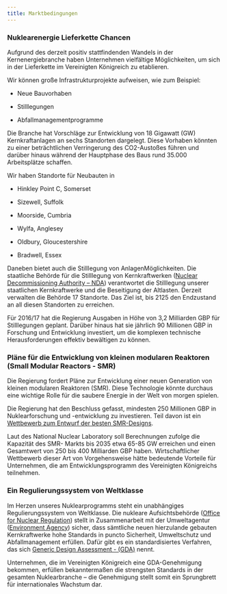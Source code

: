 ```yaml
---
title: Marktbedingungen
---
```


### Nuklearenergie Lieferkette Chancen

Aufgrund des derzeit positiv stattfindenden Wandels in der Kernenergiebranche haben Unternehmen vielfältige Möglichkeiten, um sich in der Lieferkette im Vereinigten Königreich zu etablieren.

Wir können große Infrastrukturprojekte aufweisen, wie zum Beispiel:

- Neue Bauvorhaben

- Stilllegungen

- Abfallmanagementprogramme

Die Branche hat Vorschläge zur Entwicklung von 18 Gigawatt (GW) Kernkraftanlagen an sechs Standorten dargelegt. Diese Vorhaben könnten zu einer beträchtlichen Verringerung des CO2-Austoßes führen und darüber hinaus während der Hauptphase des Baus rund 35.000 Arbeitsplätze schaffen.

Wir haben Standorte für Neubauten in

- Hinkley Point C, Somerset

- Sizewell, Suffolk

- Moorside, Cumbria

- Wylfa, Anglesey

- Oldbury, Gloucestershire

- Bradwell, Essex

Daneben bietet auch die Stilllegung von AnlagenMöglichkeiten. Die staatliche Behörde für die Stilllegung von Kernkraftwerken ([Nuclear Decommissioning Authority – NDA](https://www.gov.uk/government/organisations/nuclear-decommissioning-authority)) verantwortet die Stilllegung unserer staatlichen Kernkraftwerke und die Beseitigung der Altlasten. Derzeit verwalten die Behörde 17 Standorte. Das Ziel ist, bis 2125 den Endzustand an all diesen Standorten zu erreichen.

Für 2016/17 hat die Regierung Ausgaben in Höhe von 3,2 Milliarden GBP für Stilllegungen geplant. Darüber hinaus hat sie jährlich 90 Millionen GBP in Forschung und Entwicklung investiert, um die komplexen technische Herausforderungen effektiv bewältigen zu können.

### Pläne für die Entwicklung von kleinen modularen Reaktoren (Small Modular Reactors - SMR)

Die Regierung fordert Pläne zur Entwicklung einer neuen Generation von kleinen modularen Reaktoren (SMR). Diese Technologie könnte durchaus eine wichtige Rolle für die saubere Energie in der Welt von morgen spielen.

Die Regierung hat den Beschluss gefasst, mindesten 250 Millionen GBP in Nuklearforschung und -entwicklung zu investieren. Teil davon ist ein [Wettbewerb zum Entwurf der besten SMR-Designs](https://www.gov.uk/government/publications/small-modular-reactors-competition-phase-one).

Laut des National Nuclear Laboratory soll Berechnungen zufolge die Kapazität des SMR- Markts bis 2035 etwa 65-85 GW erreichen und einen Gesamtwert von 250 bis 400 Milliarden GBP haben. Wirtschaftlicher Wettbewerb dieser Art von Vorgehensweise hätte bedeutende Vorteile für Unternehmen, die am Entwicklungsprogramm des Vereinigten Königreichs teilnehmen.

### Ein Regulierungssystem von Weltklasse

Im Herzen unseres Nuklearprogramms steht ein unabhängiges Regulierungssystem von Weltklasse. Die nukleare Aufsichtsbehörde ([Office for Nuclear Regulation](http://www.onr.org.uk/)) stellt in Zusammenarbeit mit der Umweltagentur ([Environment Agency](https://www.gov.uk/government/organisations/environment-agency)) sicher, dass sämtliche neuen hierzulande gebauten Kernkraftwerke hohe Standards in puncto Sicherheit, Umweltschutz und Abfallmanagement erfüllen. Dafür gibt es ein standardisiertes Verfahren, das sich [Generic Design Assessment - (GDA)](http://www.onr.org.uk/new-reactors/) nennt.

Unternehmen, die im Vereinigten Königreich eine GDA-Genehmigung bekommen, erfüllen bekanntermaßen die strengsten Standards in der gesamten Nuklearbranche – die Genehmigung stellt somit ein Sprungbrett für internationales Wachstum dar.
